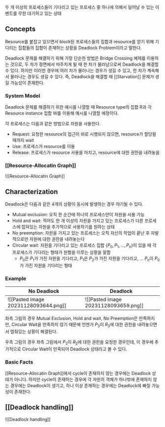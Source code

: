 두 개 이상의 프로세스들이 기다리고 있는 프로세스 중 하나에 의해서 일어날 수 있는 이벤트를 무한 대기하고 있는 상태
## Concepts
Resource를 붙잡고 있으면서 block된 프로세스들의 집합과 resource를 얻기 위해 기다리는 집합들의 집합이 존재하는 상황을 Deadlock Problem이라고 말한다. 

Deadlock 문제를 해결하기 위해 가장 단순한 방법은 Bridge Crossing 예제를 이용하는 것으로, 두 차가 정면에서 마주치게 될 때 한 차가 물러남으로써 Deadlock을 해결할 수 있다. 하지만 이러한 경우에 여러 차가 물러나는 경우가 생길 수 있고, 한 차가 계속해서 물러나는 경우도 생길 수 있다. 즉, Deadlock을 해결할 때 [[Starvation]] 문제가 생길 가능성이 존재한다. 
### System Model
Deadlock 문제를 해결하기 위한 예시를 나열할 때 Resource type의 집합 R과 각 Resource instance 집합 W를 이용해 예시를 나열할 예정이다. 

각 프로세스는 다음과 같은 방법으로 자원을 사용한다. 
+ Request: 요청한 resource의 접근이 바로 시행되지 않으면, resource가 할당될 때까지 wait
+ Use: 프로세스가 resource를 이용
+ Release: 프로세스가 resource 사용을 마치고, resource에 대한 권한을 내려놓음
### [[Resource-Allocatin Graph]]
![[Resource-Allocatin Graph]]
## Characterization
Deadlock은 다음과 같은 4개의 상황이 동시에 발생하는 경우 야기될 수 있다.
+ Mutual exclusion: 오직 한 순간에 하나의 프로세스만이 자원을 사용 가능
+ Hold and wait: 적어도 한 개 이상의 자원을 가지고 있는 프로세스가 다른 프로세스에 잡혀있는 자원을 추가적으로 사용하기를 원하는 상태
+ No preemption: 자원을 가지고 있는 프로세스는 오직 자신의 작업이 끝난 후 자발적으로만 자원에 대한 권한을 내려놓는다
+ Circular wait: 자원을 기다리고 있는 프로세스 집합 $\{P_0, P_1, ... , P_n\}$이 있을 때 각 프로세스가 기다리는 형태가 원형을 이루는 상황을 말함
	+ $P_0$은 $P_1$가 가진 자원을 기다리고, $P_1$은 $P_2$가 가진 자원을 기다리고, ... $P_n$이 $P_0$가 가진 자원을 기다리는 형태
### Example
| No Deadlock                          | Deadlock                             |
| ------------------------------------ | ------------------------------------ |
| ![[Pasted image 20231128093644.png]] | ![[Pasted image 20231128093659.png]] |

좌측 그림의 경우 Mutual Exclusion, Hold and wait, No Preemption은 만족하지만, Circular Wait을 만족하지 않기 때문에 언젠가 $P_3$이 $R_3$에 대한 권한을 내려놓으면서 멈춰있는 상황이 해결된다. 

우측 그림의 경우 좌측 그림에서 $P_3$이 $R_2$에 대한 권한을 요청한 경우인데, 이 경우에 추가적으로 Circular Wait이 만족되어 Deadlock 상태라고 볼 수 있다. 
### Basic Facts
[[Resource-Allocatin Graph]]에서 cycle이 존재하지 않는 경우에는 Deadlock 상태가 아니다. 하지만 cycle이 존재하는 경우에 각 자원의 객체가 하나밖에 존재하지 않는 경우에는 Deadlock이 생기고, 하나 이상 존재하는 경우에는 Deadlock에 빠질 가능성이 존재한다. 
## [[Deadlock handling]]
![[Deadlock handling]]
